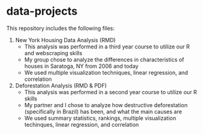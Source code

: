 # data-projects

This repository includes the following files:
 1) New York Housing Data Analysis (RMD)
      - This analysis was performed in a third year course to utilize our R and webscraping skills
      - My group chose to analyze the differences in characteristics of houses in Saratoga, NY from 2006 and today
      - We used multiple visualization techniques, linear regression, and correlation
 2) Deforestation Analysis (RMD & PDF)
      - This analysis was performed in a second year course to utilize our R skills
      - My partner and I chose to analyze how destructive deforestation (specifically in Brazil) has been, and what the main causes are
      - We used summary statistics, rankings, multiple visualization techinques, linear regression, and correlation
